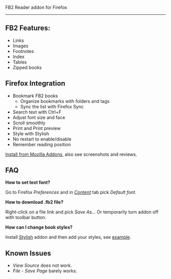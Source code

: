 FB2 Reader addon for Firefox

---

FB2 Features:
---------

* Links
* Images
* Footnotes
* Index
* Tables
* Zipped books

Firefox Integration
---------------

* Bookmark FB2 books
    * Organize bookmarks with folders and tags
    * Sync the list with Firefox Sync
* Search text with Ctrl+F
* Adjust font size and face
* Scroll smoothly
* Print and Print preview
* Style with Stylish
* No restart to enable/disable
* Remember reading position

<a href="https://addons.mozilla.org/firefox/addon/fb2-reader/">Install from Mozilla Addons</a>, also see screenshots and reviews.

FAQ
----

**How to set text font?**

Go to Firefox _Preferences_ and in <a href="http://support.mozilla.com/en-US/kb/Options%20window%20-%20Content%20panel">_Content_</a> tab pick _Default font_.

**How to download .fb2 file?**

Right-click on a file link and pick _Save As…_
Or temporarily turn addon off with toolbar button.

**How can I change book styles?**

Install [Stylish](https://addons.mozilla.org/firefox/addon/2108) addon and then add your styles, see [example](http://userstyles.org/styles/24584).

Known Issues
-------------

* _View Source_ does not work.
* _File - Save Page_  barely works.
